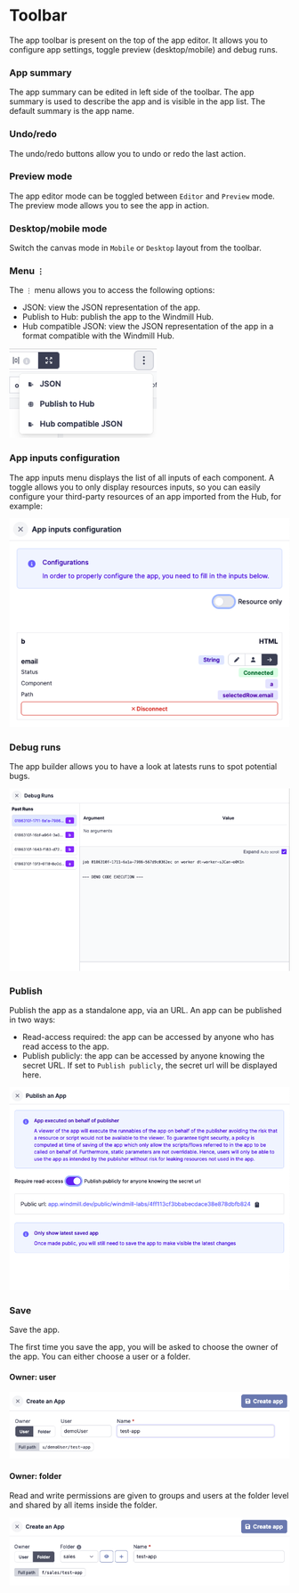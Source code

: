 # Toolbar

The app toolbar is present on the top of the app editor. It allows you to configure app settings, toggle preview (desktop/mobile) and debug runs.

### App summary

The app summary can be edited in left side of the toolbar. The app summary is used to describe the app and is visible in the app list.
The default summary is the app name.

### Undo/redo

The undo/redo buttons allow you to undo or redo the last action.

### Preview mode

The app editor mode can be toggled between `Editor` and `Preview` mode. The preview mode allows you to see the app in action.

### Desktop/mobile mode

Switch the canvas mode in `Mobile` or `Desktop` layout from the toolbar.

### Menu `⋮`

The `⋮` menu allows you to access the following options:

- JSON: view the JSON representation of the app.
- Publish to Hub: publish the app to the Windmill Hub.
- Hub compatible JSON: view the JSON representation of the app in a format compatible with the Windmill Hub.

![App Menu](../assets/apps/1_app_toolbar/app-menu.png)

### App inputs configuration

The app inputs menu displays the list of all inputs of each component.
A toggle allows you to only display resources inputs, so you can easily configure your third-party resources of an app imported from the Hub, for example:

![App inputs configuration](../assets/apps/1_app_toolbar/app-inputs-configuration.png)

### Debug runs

The app builder allows you to have a look at latests runs to spot potential bugs.

![App debug runs](../assets/apps/1_app_toolbar/app-debug-runs.png)

### Publish

Publish the app as a standalone app, via an URL.
An app can be published in two ways:

- Read-access required: the app can be accessed by anyone who has read access to the app.
- Publish publicly: the app can be accessed by anyone knowing the secret URL. If set to `Publish publicly`, the secret url will be displayed here.

![App Publish](../assets/apps/1_app_toolbar/app-publish.png)

### Save

Save the app.

The first time you save the app, you will be asked to choose the owner of the app. You can either choose a user or a folder.

#### Owner: user

![App Publish](../assets/apps/1_app_toolbar/app-save-user.png)

#### Owner: folder

Read and write permissions are given to groups and users at the folder level and shared by all items inside the folder.

![App Publish](../assets/apps/1_app_toolbar/app-save-folder.png)
